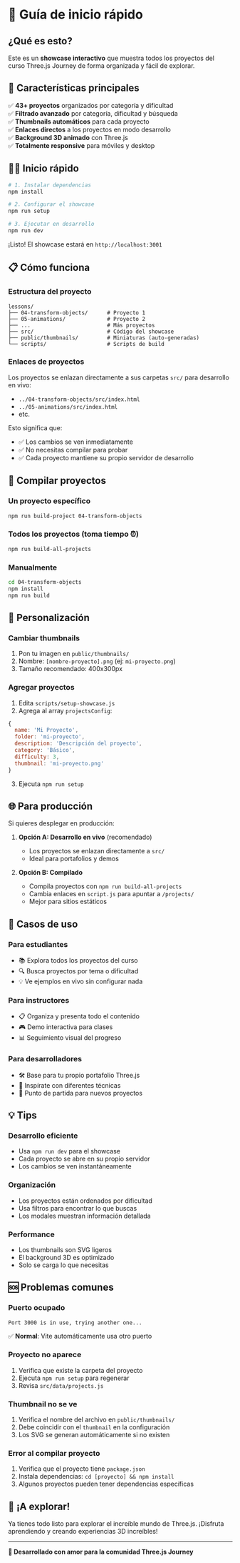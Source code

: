 # 🚀 Guía de inicio rápido

## ¿Qué es esto?

Este es un **showcase interactivo** que muestra todos los proyectos del curso Three.js Journey de forma organizada y fácil de explorar.

## 🎯 Características principales

✅ **43+ proyectos** organizados por categoría y dificultad  
✅ **Filtrado avanzado** por categoría, dificultad y búsqueda  
✅ **Thumbnails automáticos** para cada proyecto  
✅ **Enlaces directos** a los proyectos en modo desarrollo  
✅ **Background 3D animado** con Three.js  
✅ **Totalmente responsive** para móviles y desktop  

## 🏃‍♂️ Inicio rápido

```bash
# 1. Instalar dependencias
npm install

# 2. Configurar el showcase
npm run setup

# 3. Ejecutar en desarrollo
npm run dev
```

¡Listo! El showcase estará en `http://localhost:3001`

## 📋 Cómo funciona

### Estructura del proyecto
```
lessons/
├── 04-transform-objects/      # Proyecto 1
├── 05-animations/             # Proyecto 2
├── ...                        # Más proyectos
├── src/                       # Código del showcase
├── public/thumbnails/         # Miniaturas (auto-generadas)
└── scripts/                   # Scripts de build
```

### Enlaces de proyectos

Los proyectos se enlazan directamente a sus carpetas `src/` para desarrollo en vivo:
- `../04-transform-objects/src/index.html`
- `../05-animations/src/index.html`
- etc.

Esto significa que:
- ✅ Los cambios se ven inmediatamente
- ✅ No necesitas compilar para probar
- ✅ Cada proyecto mantiene su propio servidor de desarrollo

## 🔧 Compilar proyectos

### Un proyecto específico
```bash
npm run build-project 04-transform-objects
```

### Todos los proyectos (toma tiempo ⏰)
```bash
npm run build-all-projects
```

### Manualmente
```bash
cd 04-transform-objects
npm install
npm run build
```

## 🎨 Personalización

### Cambiar thumbnails
1. Pon tu imagen en `public/thumbnails/`
2. Nombre: `[nombre-proyecto].png` (ej: `mi-proyecto.png`)
3. Tamaño recomendado: 400x300px

### Agregar proyectos
1. Edita `scripts/setup-showcase.js`
2. Agrega al array `projectsConfig`:
```javascript
{
  name: 'Mi Proyecto',
  folder: 'mi-proyecto',
  description: 'Descripción del proyecto',
  category: 'Básico',
  difficulty: 3,
  thumbnail: 'mi-proyecto.png'
}
```
3. Ejecuta `npm run setup`

## 🌐 Para producción

Si quieres desplegar en producción:

1. **Opción A: Desarrollo en vivo** (recomendado)
   - Los proyectos se enlazan directamente a `src/`
   - Ideal para portafolios y demos

2. **Opción B: Compilado**
   - Compila proyectos con `npm run build-all-projects`
   - Cambia enlaces en `script.js` para apuntar a `/projects/`
   - Mejor para sitios estáticos

## 🎯 Casos de uso

### Para estudiantes
- 📚 Explora todos los proyectos del curso
- 🔍 Busca proyectos por tema o dificultad
- 💡 Ve ejemplos en vivo sin configurar nada

### Para instructores
- 📋 Organiza y presenta todo el contenido
- 🎮 Demo interactiva para clases
- 📊 Seguimiento visual del progreso

### Para desarrolladores
- 🛠️ Base para tu propio portafolio Three.js
- 🎨 Inspírate con diferentes técnicas
- 🚀 Punto de partida para nuevos proyectos

## 💡 Tips

### Desarrollo eficiente
- Usa `npm run dev` para el showcase
- Cada proyecto se abre en su propio servidor
- Los cambios se ven instantáneamente

### Organización
- Los proyectos están ordenados por dificultad
- Usa filtros para encontrar lo que buscas
- Los modales muestran información detallada

### Performance
- Los thumbnails son SVG ligeros
- El background 3D es optimizado
- Solo se carga lo que necesitas

## 🆘 Problemas comunes

### Puerto ocupado
```
Port 3000 is in use, trying another one...
```
✅ **Normal**: Vite automáticamente usa otro puerto

### Proyecto no aparece
1. Verifica que existe la carpeta del proyecto
2. Ejecuta `npm run setup` para regenerar
3. Revisa `src/data/projects.js`

### Thumbnail no se ve
1. Verifica el nombre del archivo en `public/thumbnails/`
2. Debe coincidir con el `thumbnail` en la configuración
3. Los SVG se generan automáticamente si no existen

### Error al compilar proyecto
1. Verifica que el proyecto tiene `package.json`
2. Instala dependencias: `cd [proyecto] && npm install`
3. Algunos proyectos pueden tener dependencias específicas

## 🚀 ¡A explorar!

Ya tienes todo listo para explorar el increíble mundo de Three.js. ¡Disfruta aprendiendo y creando experiencias 3D increíbles!

---

**💖 Desarrollado con amor para la comunidad Three.js Journey**
